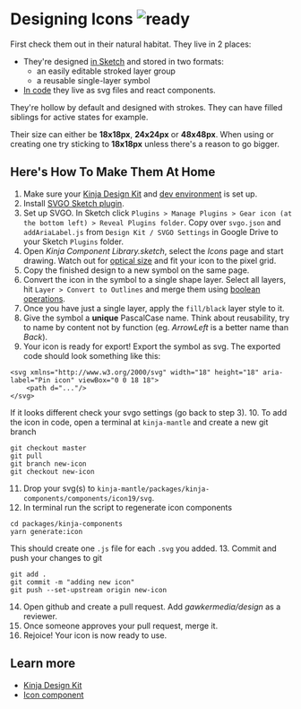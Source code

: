 # Designing Icons ![ready](status-images/ready.svg)

First check them out in their natural habitat. They live in 2 places:
- They're designed [in Sketch](https://drive.google.com/open?id=14KmPbvN3uI0YpUhkv5UbeKT-ljccmama) and stored in two formats:
	- an easily editable stroked layer group
	- a reusable single-layer symbol
- [In code](https://gawkermedia.github.io/kinja-components/?selectedKind=3.%20Elements%7CIcon19&selectedStory=default) they live as svg files and react components.

They're hollow by default and designed with strokes. They can have filled siblings for active states for example.

Their size can either be **18x18px**, **24x24px** or **48x48px**. When using or creating one try sticking to **18x18px** unless there's a reason to go bigger.

## Here's How To Make Them At Home
1. Make sure your [Kinja Design Kit](https://github.com/gawkermedia/kinja-mantle/blob/master/packages/kinja-components/doc/DESIGNKIT.md) and [dev environment](https://github.com/gawkermedia/kinja-mantle/blob/master/README.md#installation) is set up.
2. Install [SVGO Sketch plugin](https://www.sketchapp.com/extensions/plugins/svgo-compressor/).
3. Set up SVGO. In Sketch click `Plugins > Manage Plugins > Gear icon (at the bottom left) > Reveal Plugins folder`. Copy over `svgo.json` and `addAriaLabel.js` from `Design Kit / SVGO Settings` in Google Drive to your Sketch `Plugins` folder.
4. Open *Kinja Component Library.sketch*, select the *Icons* page and start drawing. Watch out for [optical size](https://medium.muz.li/icon-set-3b4fc87dc6b5) and fit your icon to the pixel grid.
5. Copy the finished design to a new symbol on the same page.
6. Convert the icon in the symbol to a single shape layer. Select all layers, hit `Layer > Convert to Outlines` and merge them using [boolean operations](https://sketchapp.com/docs/shapes/boolean-operations/).
7. Once you have just a single layer, apply the `fill/black` layer style to it.
8. Give the symbol a **unique** PascalCase name. Think about reusability, try to name by content not by function (eg. *ArrowLeft* is a better name than *Back*).
9. Your icon is ready for export! Export the symbol as svg. The exported code should look something like this:
```
<svg xmlns="http://www.w3.org/2000/svg" width="18" height="18" aria-label="Pin icon" viewBox="0 0 18 18">
	<path d="..."/>
</svg>
```
If it looks different check your svgo settings (go back to step 3).
10. To add the icon in code, open a terminal at `kinja-mantle` and create a new git branch
```
git checkout master
git pull
git branch new-icon
git checkout new-icon
```
11. Drop your svg(s) to `kinja-mantle/packages/kinja-components/components/icon19/svg`.
12. In terminal run the script to regenerate icon components
```
cd packages/kinja-components
yarn generate:icon
```
This should create one `.js` file for each `.svg` you added.
13. Commit and push your changes to git
```
git add .
git commit -m "adding new icon"
git push --set-upstream origin new-icon
```
14. Open github and create a pull request. Add *gawkermedia/design* as a reviewer.
15. Once someone approves your pull request, merge it.
16. Rejoice! Your icon is now ready to use.

## Learn more

- [Kinja Design Kit](https://github.com/gawkermedia/kinja-mantle/blob/master/packages/kinja-components/doc/DESIGNKIT.md)
- [Icon component](https://gawkermedia.github.io/kinja-components/?selectedKind=3.%20Elements%7CIcon19&selectedStory=default)

